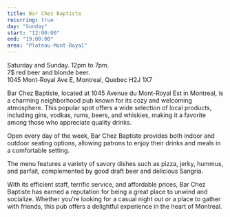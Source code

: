 ```yaml
---
title: Bar Chez Baptiste
recurring: true
day: "Sunday"
start: "12:00:00"
end: "19:00:00"
area: "Plateau-Mont-Royal"
---
```


Saturday and Sunday. 12pm to 7pm.<br>7$ red beer and blonde beer.<br>1045 Mont-Royal Ave E, Montreal, Quebec H2J 1X7

<!-- more -->

Bar Chez Baptiste, located at 1045 Avenue du Mont-Royal Est in Montreal, is a charming neighborhood pub known for its cozy and welcoming atmosphere. This popular spot offers a wide selection of local products, including gins, vodkas, rums, beers, and whiskies, making it a favorite among those who appreciate quality drinks.

Open every day of the week, Bar Chez Baptiste provides both indoor and outdoor seating options, allowing patrons to enjoy their drinks and meals in a comfortable setting. 

The menu features a variety of savory dishes such as pizza, jerky, hummus, and parfait, complemented by good draft beer and delicious Sangria.

With its efficient staff, terrific service, and affordable prices, Bar Chez Baptiste has earned a reputation for being a great place to unwind and socialize. Whether you're looking for a casual night out or a place to gather with friends, this pub offers a delightful experience in the heart of Montreal.
